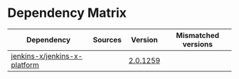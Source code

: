 # Dependency Matrix

Dependency | Sources | Version | Mismatched versions
---------- | ------- | ------- | -------------------
[jenkins-x/jenkins-x-platform](https://github.com/jenkins-x/jenkins-x-platform.git) |  | [2.0.1259](https://github.com/jenkins-x/jenkins-x-platform/releases/tag/v2.0.1259) | 
